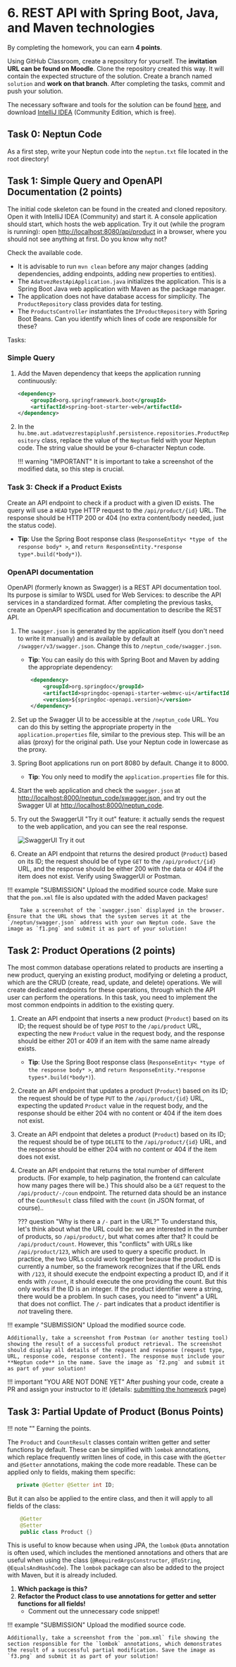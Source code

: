 # 6. REST API with Spring Boot, Java, and Maven technologies

By completing the homework, you can earn **4 points**.

Using GitHub Classroom, create a repository for yourself. The **invitation URL can be found on Moodle**. Clone the repository created this way. It will contain the expected structure of the solution. Create a branch named `solution` and **work on that branch**. After completing the tasks, commit and push your solution.

The necessary software and tools for the solution can be found [here](../index.md#szukseges-eszkozok), and download [IntelliJ IDEA](https://www.jetbrains.com/idea/download/) (Community Edition, which is free).

## Task 0: Neptun Code

As a first step, write your Neptun code into the `neptun.txt` file located in the root directory!

## Task 1: Simple Query and OpenAPI Documentation (2 points)

The initial code skeleton can be found in the created and cloned repository. Open it with IntelliJ IDEA (Community) and start it. A console application should start, which hosts the web application. Try it out (while the program is running): open <http://localhost:8080/api/product> in a browser, where you should not see anything at first. Do you know why not?

Check the available code.

- It is advisable to run `mvn clean` before any major changes (adding dependencies, adding endpoints, adding new properties to entities).
- The `AdatvezRestApiApplication.java` initializes the application. This is a Spring Boot Java web application with Maven as the package manager.
- The application does not have database access for simplicity. The `ProductRepository` class provides data for testing.
- The `ProductsController` instantiates the `IProductRepository` with Spring Boot Beans.
    Can you identify which lines of code are responsible for these?

Tasks:

### Simple Query

1. Add the Maven dependency that keeps the application running continuously:

    ```xml
    <dependency>
        <groupId>org.springframework.boot</groupId>
        <artifactId>spring-boot-starter-web</artifactId>
    </dependency>
    ```

2. In the `hu.bme.aut.adatvezrestapiplushf.persistence.repositories.ProductRepository` class, replace the value of the `Neptun` field with your Neptun code. The string value should be your 6-character Neptun code.

    !!! warning "IMPORTANT"
        It is important to take a screenshot of the modified data, so this step is crucial.

### Task 3: Check if a Product Exists

Create an API endpoint to check if a product with a given ID exists. The query will use a `HEAD` type HTTP request to the `/api/product/{id}` URL. The response should be HTTP 200 or 404 (no extra content/body needed, just the status code).

- **Tip**: Use the Spring Boot response class (`ResponseEntity< *type of the response body* >`, and `return ResponseEntity.*response type*.build(*body*)`).

### OpenAPI documentation

OpenAPI (formerly known as Swagger) is a REST API documentation tool. Its purpose is similar to WSDL used for Web Services: to describe the API services in a standardized format. After completing the previous tasks, create an OpenAPI specification and documentation to describe the REST API.

1. The `swagger.json` is generated by the application itself (you don't need to write it manually) and is available by default at `/swagger/v3/swagger.json`. Change this to `/neptun_code/swagger.json`.

    - **Tip**: You can easily do this with Spring Boot and Maven by adding the appropriate dependency:

    ```xml
        <dependency>
            <groupId>org.springdoc</groupId>
            <artifactId>springdoc-openapi-starter-webmvc-ui</artifactId>
            <version>${springdoc-openapi.version}</version>
        </dependency>
    ```

2. Set up the Swagger UI to be accessible at the `/neptun_code` URL. You can do this by setting the appropriate property in the `application.properties` file, similar to the previous step. This will be an alias (proxy) for the original path. Use your Neptun code in lowercase as the proxy.

3. Spring Boot applications run on port 8080 by default. Change it to 8000.
    - **Tip**: You only need to modify the `application.properties` file for this.

4. Start the web application and check the `swagger.json` at [http://localhost:8000/neptun_code/swagger.json](http://localhost:8000/neptun_code/swagger.json), and try out the Swagger UI at [http://localhost:8000/neptun_code](http://localhost:8000/swagger-ui/index.html).

5. Try out the SwaggerUI "Try it out" feature: it actually sends the request to the web application, and you can see the real response.

    ![SwaggerUI Try it out](swaggerui-try.png)

6. Create an API endpoint that returns the desired product (`Product`) based on its ID; the request should be of type `GET` to the `/api/product/{id}` URL, and the response should be either 200 with the data or 404 if the item does not exist. Verify using SwaggerUI or Postman.

!!! example "SUBMISSION"
    Upload the modified source code. Make sure that the `pom.xml` file is also updated with the added Maven packages!

        Take a screenshot of the `swagger.json` displayed in the browser. Ensure that the URL shows that the system serves it at the `/neptun/swagger.json` address with your own Neptun code. Save the image as `f1.png` and submit it as part of your solution!

## Task 2: Product Operations (2 points)

The most common database operations related to products are inserting a new product, querying an existing product, modifying or deleting a product, which are the CRUD (create, read, update, and delete) operations. We will create dedicated endpoints for these operations, through which the API user can perform the operations. In this task, you need to implement the most common endpoints in addition to the existing query.

1. Create an API endpoint that inserts a new product (`Product`) based on its ID; the request should be of type `POST` to the `/api/product` URL, expecting the new `Product` value in the request body, and the response should be either 201 or 409 if an item with the same name already exists.
    - **Tip**: Use the Spring Boot response class (`ResponseEntity< *type of the response body* >`, and `return ResponseEntity.*response types*.build(*body*)`).

2. Create an API endpoint that updates a product (`Product`) based on its ID; the request should be of type `PUT` to the `/api/product/{id}` URL, expecting the updated `Product` value in the request body, and the response should be either 204 with no content or 404 if the item does not exist.

3. Create an API endpoint that deletes a product (`Product`) based on its ID; the request should be of type `DELETE` to the `/api/product/{id}` URL, and the response should be either 204 with no content or 404 if the item does not exist.

4. Create an API endpoint that returns the total number of different products. (For example, to help pagination, the frontend can calculate how many pages there will be.) This should also be a `GET` request to the `/api/product/-/coun` endpoint. The returned data should be an instance of the `CountResult` class filled with the `count` (in JSON format, of course)..

    ??? question "Why is there a `/-` part in the URL?"
        To understand this, let's think about what the URL could be: we are interested in the number of products, so `/api/product/`, but what comes after that? It could be `/api/product/count`. However, this "conflicts" with URLs like `/api/product/123`, which are used to query a specific product. In practice, the two URLs could work together because the product ID is currently a number, so the framework recognizes that if the URL ends with `/123`, it should execute the endpoint expecting a product ID, and if it ends with `/count`, it should execute the one providing the count. But this only works if the ID is an integer. If the product identifier were a string, there would be a problem. In such cases, you need to "invent" a URL that does not conflict. The `/-` part indicates that a product identifier is _not_ traveling there.

!!! example "SUBMISSION"
    Upload the modified source code.

    Additionally, take a screenshot from Postman (or another testing tool) showing the result of a successful product retrieval. The screenshot should display all details of the request and response (request type, URL, response code, response content). The response must include your **Neptun code** in the name. Save the image as `f2.png` and submit it as part of your solution!

!!! important "YOU ARE NOT DONE YET"
    After pushing your code, create a PR and assign your instructor to it! (details: [submitting the homework](../GitHub.md) page)

## Task 3: Partial Update of Product (Bonus Points)

!!! note ""
    Earning the points.

The `Product` and `CountResult` classes contain written getter and setter functions by default. These can be simplified with `lombok` annotations, which replace frequently written lines of code, in this case with the `@Getter` and `@Setter` annotations, making the code more readable.
These can be applied only to fields, making them specific:

```java
   private @Getter @Setter int ID;
```

But it can also be applied to the entire class, and then it will apply to all fields of the class:

```java
    @Getter
    @Setter
    public class Product {}
```

This is useful to know because when using JPA, the `lombok` `@Data` annotation is often used, which includes the mentioned annotations and others that are useful when using the class (`@RequiredArgsConstructor`, `@ToString`, `@EqualsAndHashCode`).
The `lombok` package can also be added to the project with Maven, but it is already included.

1. **Which package is this?**
2. **Refactor the Product class to use annotations for getter and setter functions for all fields!**
    - Comment out the unnecessary code snippet!

!!! example "SUBMISSION"
    Upload the modified source code.

    Additionally, take a screenshot from the `pom.xml` file showing the section responsible for the `lombok` annotations, which demonstrates the result of a successful partial modification. Save the image as `f3.png` and submit it as part of your solution!
